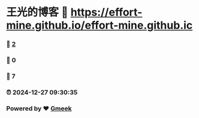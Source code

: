# 王光的博客 :link: https://effort-mine.github.io/effort-mine.github.ic 
### :page_facing_up: [2](https://effort-mine.github.io/effort-mine.github.ic/tag.html) 
### :speech_balloon: 0 
### :hibiscus: 7 
### :alarm_clock: 2024-12-27 09:30:35 
### Powered by :heart: [Gmeek](https://github.com/Meekdai/Gmeek)
